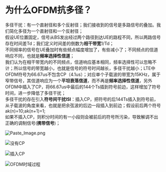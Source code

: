 # 为什么OFDM抗多径？

多径干扰：有一个直射径和多个反射径；我们接收到的信号是多路信号的叠加。我们简化多径为一个直射径和一个反射径；   
假设UE位置固定，信号从BS发出经过两个路径到达UE的路程不同，所以两路信号存在时间差Td；我们定义时间差的倒数为**相干带宽**1/Td；    
不同频率的信号在UE叠加时有些频点幅度增加了，有些减小了；不同频点的信道响应不同，也就是**频率选择性信道**；    
我们认为在相干带宽内的不同频点，信道响应基本相同，频率选择性可以忽略不计；所以信号的带宽越小，也就是信号的符号时间越长，多径干扰越小；LTE中OFDM符号为66.67us不包含CP（4.1us）；对应单个子载波的带宽为15KHz，属于窄带信号，其信道响应为一个**平坦衰落信道**，而不再是**频率选择性信道**，另外OFDM中插入了CP，将66.67us中最后的144个Ts插到符号前边，这样增加了符号时间，进一步降低了多径干扰；    
多径干扰的存在引入**符号间干扰ISI**：插入CP，把符号的后144Ts插入到符号前，从子载波的角度来看，也就是把余弦波的后边一段插入到前边；假设前后两个符号ak(n)=10;ak(n+1)=1;    
如果不插入CP，则积分时间的有一小段则会被前后的符号所污染，导致解调不出正确的调制信号(**携带信号**)；    

![Paste_Image.png](http://upload-images.jianshu.io/upload_images/1667747-07624b398be8967e.png?imageMogr2/auto-orient/strip%7CimageView2/2/w/1240)


![没有CP](http://upload-images.jianshu.io/upload_images/1667747-2eb9ce5ed05bbdef.png?imageMogr2/auto-orient/strip%7CimageView2/2/w/1240)


![插入CP](http://upload-images.jianshu.io/upload_images/1667747-fd24583882cac374.png?imageMogr2/auto-orient/strip%7CimageView2/2/w/1240)

![OFDM时域过程](http://upload-images.jianshu.io/upload_images/1667747-719302f029f90e40.png?imageMogr2/auto-orient/strip%7CimageView2/2/w/1240)

